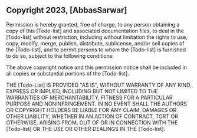 ## Copyright 2023, [AbbasSarwar]
Permission is hereby granted, free of charge, to any person obtaining a copy of this [Todo-list] and associated documentation files, to deal in the [Todo-list] without restriction, including without limitation the rights to use, copy, modify, merge, publish, distribute, sublicense, and/or sell copies of the [Todo-list], and to permit persons to whom the [Todo-list] is furnished to do so, subject to the following conditions:

The above copyright notice and this permission notice shall be included in all copies or substantial portions of the [Todo-list].

THE [Todo-List] IS PROVIDED "AS IS", WITHOUT WARRANTY OF ANY KIND, EXPRESS OR IMPLIED, INCLUDING BUT NOT LIMITED TO THE WARRANTIES OF MERCHANTABILITY, FITNESS FOR A PARTICULAR PURPOSE AND NONINFRINGEMENT. IN NO EVENT SHALL THE AUTHORS OR COPYRIGHT HOLDERS BE LIABLE FOR ANY CLAIM, DAMAGES OR OTHER LIABILITY, WHETHER IN AN ACTION OF CONTRACT, TORT OR OTHERWISE, ARISING FROM, OUT OF OR IN CONNECTION WITH THE [Todo-list] OR THE USE OR OTHER DEALINGS IN THE [Todo-list].
